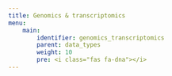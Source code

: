 ```yaml
---
title: Genomics & transcriptomics
menu:
    main:
        identifier: genomics_transcriptomics
        parent: data_types
        weight: 10
        pre: <i class="fas fa-dna"></i>
---
```

